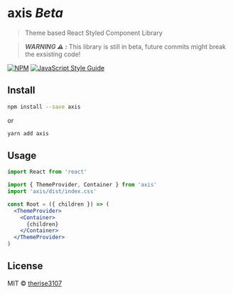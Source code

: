 # axis <i>Beta</i>

> Theme based React Styled Component Library

> **_WARNING ⚠️ :_** This library is still in beta, future commits might break the exsisting code!

[![NPM](https://img.shields.io/npm/v/axis.svg)](https://www.npmjs.com/package/axis) [![JavaScript Style Guide](https://img.shields.io/badge/code_style-standard-brightgreen.svg)](https://standardjs.com)

## Install

```bash
npm install --save axis
```

or

```bash
yarn add axis
```

## Usage

```jsx
import React from 'react'

import { ThemeProvider, Container } from 'axis'
import 'axis/dist/index.css'

const Root = ({ children }) => (
  <ThemeProvider>
    <Container>
      {children}
    </Container>
  </ThemeProvider>
)
```

## License

MIT © [therise3107](https://github.com/therise3107)

